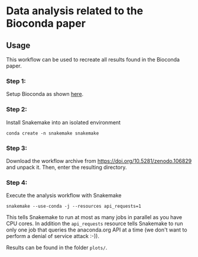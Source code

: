 # Data analysis related to the Bioconda paper

## Usage

This workflow can be used to recreate all results found in the Bioconda paper.

### Step 1:

Setup Bioconda as shown [here](https://bioconda.github.io).

### Step 2:

Install Snakemake into an isolated environment

    conda create -n snakemake snakemake

### Step 3:

Download the workflow archive from https://doi.org/10.5281/zenodo.106829 and unpack it. Then, enter the resulting directory.

### Step 4:

Execute the analysis workflow with Snakemake

    snakemake --use-conda -j --resources api_requests=1

This tells Snakemake to run at most as many jobs in parallel as you have CPU cores.
In addition the `api_requests` resource tells Snakemake to run only one job that
queries the anaconda.org API at a time (we don't want to perform a denial of
service attack :-)).

Results can be found in the folder `plots/`.

